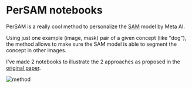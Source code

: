 # PerSAM notebooks

PerSAM is a really cool method to personalize the [SAM](https://huggingface.co/docs/transformers/main/model_doc/sam) model by Meta AI.

Using just one example (image, mask) pair of a given concept (like "dog"), the method allows to make sure the SAM model is able to segment the concept in other images.

I've made 2 notebooks to illustrate the 2 approaches as proposed in the [original paper](https://arxiv.org/abs/2305.03048).

![method](https://huggingface.co/datasets/huggingface/documentation-images/resolve/main/transformers/model_doc/persam_overview.jpg)
